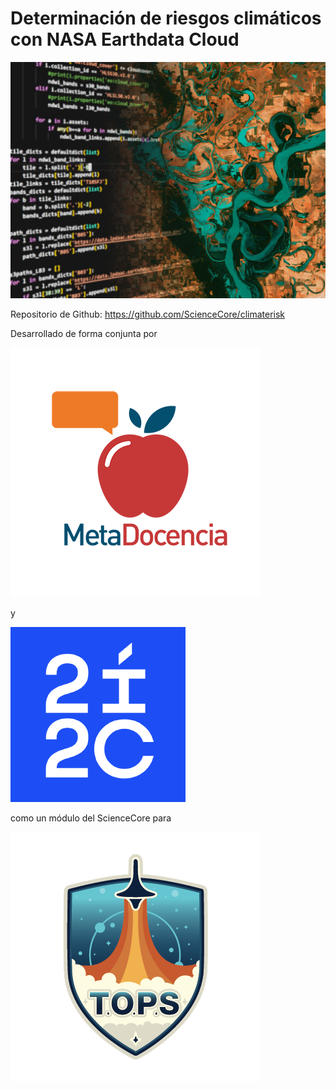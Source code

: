 # Determinación de riesgos climáticos con NASA Earthdata Cloud

![](../assets/banner.jpg)

Repositorio de Github: https://github.com/ScienceCore/climaterisk

Desarrollado de forma conjunta por

![](../assets/MD_logo.png)

y

![](../assets/2i2c_logo.png)

como un módulo del ScienceCore para

![](../assets/TOPS.png)
